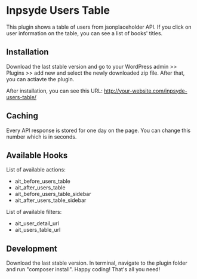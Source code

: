# Inpsyde Users Table
This plugin shows a table of users from jsonplaceholder API. If you click on user information on the table, you can see a list of books' titles.
## Installation
Download the last stable version and go to your WordPress admin >> Plugins >> add new and select the newly downloaded zip file. After that, you can actiavte the plugin.

After installation, you can see this URL: http://your-website.com/inpsyde-users-table/
## Caching
Every API response is stored for one day on the page. You can change this number which is in seconds.
## Available Hooks
List of available actions:

- ait_before_users_table
- ait_after_users_table
- ait_before_users_table_sidebar
- ait_after_users_table_sidebar

List of available filters:

- ait_user_detail_url
- ait_users_table_url

## Development
Download the last stable version. In terminal, navigate to the plugin folder and run "composer install". Happy coding! That's all you need! 

